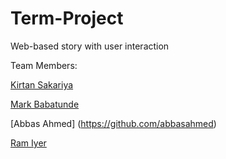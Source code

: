 # Term-Project
Web-based story with user interaction 

Team Members: 

[Kirtan Sakariya](https://github.com/kirtansakariya)

[Mark Babatunde](https://github.com/mbabatunde)

[Abbas Ahmed] (https://github.com/abbasahmed)

[Ram Iyer](https://github.com/ramiyer1998)
